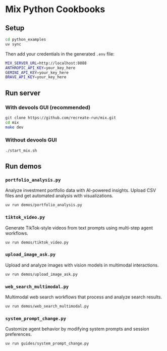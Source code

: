 # Mix Python Cookbooks

## Setup

```bash
cd python_examples
uv sync
```

Then add your credentials in the generated `.env` file:

```bash
MIX_SERVER_URL=http://localhost:8088
ANTHROPIC_API_KEY=your_key_here
GEMINI_API_KEY=your_key_here
BRAVE_API_KEY=your_key_here
```

## Run server

### With devools GUI (recommended)

```bash
git clone https://github.com/recreate-run/mix.git
cd mix
make dev
```

### Without devools GUI

```bash
./start_mix.sh
```

## Run demos

### `portfolio_analysis.py`

Analyze investment portfolio data with AI-powered insights. Upload CSV files and get automated analysis with visualizations.

```bash
uv run demos/portfolio_analysis.py
```

### `tiktok_video.py`

Generate TikTok-style videos from text prompts using multi-step agent workflows.

```bash
uv run demos/tiktok_video.py
```

### `upload_image_ask.py`

Upload and analyze images with vision models in multimodal interactions.

```bash
uv run demos/upload_image_ask.py
```

### `web_search_multimodal.py`

Multimodal web search workflows that process and analyze search results.

```bash
uv run demos/web_search_multimodal.py
```

### `system_prompt_change.py`

Customize agent behavior by modifying system prompts and session preferences.

```bash
uv run guides/system_prompt_change.py
```
